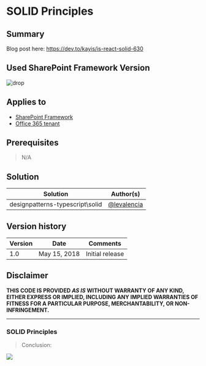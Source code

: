 # SOLID Principles

## Summary

Blog post here: https://dev.to/kayis/is-react-solid-630


## Used SharePoint Framework Version 
![drop](https://img.shields.io/badge/SPFx-GA-green.svg)

## Applies to

* [SharePoint Framework](https://docs.microsoft.com/sharepoint/dev/spfx/sharepoint-framework-overview)
* [Office 365 tenant](https://docs.microsoft.com/sharepoint/dev/spfx/set-up-your-development-environment)


## Prerequisites
 
> N/A

## Solution

Solution|Author(s)
--------|---------
designpatterns-typescript\solid | [@levalencia](https://www.twitter.com/levalencia)

## Version history

Version|Date|Comments
-------|----|--------
1.0|May 15, 2018|Initial release

## Disclaimer
**THIS CODE IS PROVIDED *AS IS* WITHOUT WARRANTY OF ANY KIND, EITHER EXPRESS OR IMPLIED, INCLUDING ANY IMPLIED WARRANTIES OF FITNESS FOR A PARTICULAR PURPOSE, MERCHANTABILITY, OR NON-INFRINGEMENT.**

---


### SOLID Principles


>Conclusion:


<img src="https://telemetry.sharepointpnp.com/sp-dev-fx-webparts/samples/designpatterns-typescript/solid" />
